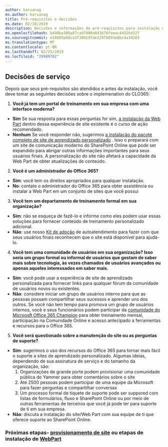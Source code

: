 ```yaml
---
author: karuanag
ms.author: karuanag
title: Pré-requisitos e decisões
ms.date: 02/10/2019
description: Decisões e informações de pré-requisitos para instalação e configuração de aprendizado personalizado
ms.openlocfilehash: b498ba308a87cad7000a041676feeac44326d327
ms.sourcegitcommit: e10085e60ca3f38029fde229fb093e6bc4a34203
ms.translationtype: MT
ms.contentlocale: pt-BR
ms.lasthandoff: 02/25/2019
ms.locfileid: "29989702"
---
```

## <a name="service-decisions"></a>Decisões de serviço

Depois que seus pré-requisitos são atendidos e antes da instalação, você deve tomar as seguintes decisões sobre o implemenation do CLO365:

1. **Você já tem um portal de treinamento em sua empresa com uma interface moderna?**

- **Sim** Se sua resposta para essas perguntas for sim, [a instalação da Web Part](installwebpart.md) dentro dessa experiência de site existente é o curso de ação recomendado.
- **Nenhum** Se você responder não, sugerimos [a instalação do pacote completo de site de aprendizado personalizado](installsitepackage.md) .  Isso o preparará com um site de comunicação moderno do SharePoint Online que pode ser expandido para abrigar outras informações importantes para seus usuários finais.  A personalização do site não afetará a capacidade da Web Part de obter atualizações de conteúdo. 

2. **Você é um administrador do Office 365?**

- **Sim**: você tem os direitos apropriados para qualquer instalação.
- **No**: contate o administrador do Office 365 para obter assistência ou instalar a Web Part em um conjunto de sites que você possui

3. **Você tem um departamento de treinamento formal em sua organização?**

- **Sim**: não se esqueça de fazê-lo e informe como eles podem usar essas soluções para fornecer conteúdo de treinamento personalizado adicional.
- **Não**: use nosso [Kit de adoção](driveadoption.md) de autoatendimento para fazer com que seus usuários finais reconhecem que o site está disponível para ajudá-lo.

4. **Você tem uma comunidade de usuários em sua organização?  Isso seria um grupo formal ou informal de usuários que gostam de saber mais sobre tecnologia, às vezes chamados de usuários avançados ou apenas aqueles interessados em saber mais.**

- **Sim**: você pode usar a experiência de site de aprendizado personalizada para fornecer links para qualquer fórum da comunidade de usuários novos ou existentes.
- **Não**: considere iniciar um grupo de usuários interno para que as pessoas possam compartilhar seus sucessos e aprender uns dos outros.  Se você não tem tempo para promova um grupo de usuários internos, você e seus funcionários podem participar da [comunidade do Microosft Office 365 Champion](https://aka.ms/O365Champions) para obter treinamento mensal, participação na Comunidade Online e acesso antecipado a ferramentas e recursos para o Office 365.

5.  **Você será questionado sobre a manutenção do site ou as perguntas de suporte?**

- **Sim**: sugerimos o uso dos recursos do Office 365 para tornar mais fácil o suporte a sites de aprendizado personalizado.  Algumas ideias, dependendo de sua assinatura de serviço e do tamanho da organização, são:
    1. Organizações de grande porte podem provisionar uma comunidade pública do Yammer para obter comentários sobre o site
    2. Até 2500 pessoas podem participar de uma equipe da Microsoft para fazer perguntas e compartilhar conversas
    3. Um processo formal de tíquete de suporte pode ser suppored com listas de formulários, fluxo e SharePoint Online ou por meio de outras ferramentas de terceiros que você já pode ter para suporte de ti em sua empresa. 
- **Não**: discuta a instalação do site/Web Part com sua equipe de ti que oferece suporte ao SharePoint Online.  

### <a name="next-steps---site-provisioninginstallsitepackagemd-or-webpartinstallwebpartmd-installation-steps"></a>Próximas etapas- [provisionamento de site](installsitepackage.md) ou etapas de instalação de [WebPart](installwebpart.md)